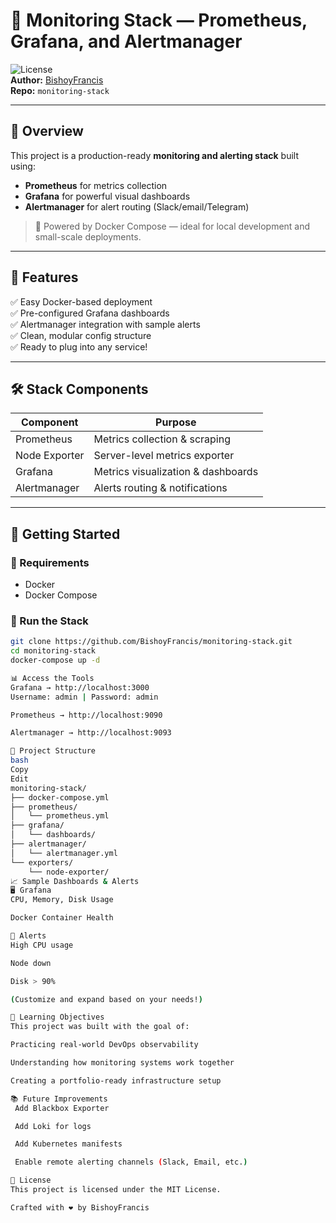 # 🚀 Monitoring Stack — Prometheus, Grafana, and Alertmanager

![License](https://img.shields.io/badge/license-MIT-blue.svg)  
**Author:** [BishoyFrancis](https://github.com/BishoyFrancis)  
**Repo:** `monitoring-stack`

---

## 📸 Overview

This project is a production-ready **monitoring and alerting stack** built using:
- **Prometheus** for metrics collection
- **Grafana** for powerful visual dashboards
- **Alertmanager** for alert routing (Slack/email/Telegram)

> 🐳 Powered by Docker Compose — ideal for local development and small-scale deployments.

---

## 🎯 Features

✅ Easy Docker-based deployment  
✅ Pre-configured Grafana dashboards  
✅ Alertmanager integration with sample alerts  
✅ Clean, modular config structure  
✅ Ready to plug into any service!

---

## 🛠️ Stack Components

| Component     | Purpose                              |
|---------------|--------------------------------------|
| Prometheus    | Metrics collection & scraping        |
| Node Exporter | Server-level metrics exporter        |
| Grafana       | Metrics visualization & dashboards   |
| Alertmanager  | Alerts routing & notifications       |

---

## 🚀 Getting Started

### 🔧 Requirements
- Docker
- Docker Compose

### 🧪 Run the Stack
```bash
git clone https://github.com/BishoyFrancis/monitoring-stack.git
cd monitoring-stack
docker-compose up -d

📊 Access the Tools
Grafana → http://localhost:3000
Username: admin | Password: admin

Prometheus → http://localhost:9090

Alertmanager → http://localhost:9093

📂 Project Structure
bash
Copy
Edit
monitoring-stack/
├── docker-compose.yml
├── prometheus/
│   └── prometheus.yml
├── grafana/
│   └── dashboards/
├── alertmanager/
│   └── alertmanager.yml
└── exporters/
    └── node-exporter/
📈 Sample Dashboards & Alerts
🖥️ Grafana
CPU, Memory, Disk Usage

Docker Container Health

🚨 Alerts
High CPU usage

Node down

Disk > 90%

(Customize and expand based on your needs!)

🧠 Learning Objectives
This project was built with the goal of:

Practicing real-world DevOps observability

Understanding how monitoring systems work together

Creating a portfolio-ready infrastructure setup

📚 Future Improvements
 Add Blackbox Exporter

 Add Loki for logs

 Add Kubernetes manifests

 Enable remote alerting channels (Slack, Email, etc.)

📘 License
This project is licensed under the MIT License.

Crafted with ❤️ by BishoyFrancis